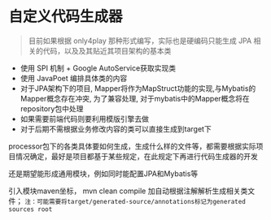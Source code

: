 # 自定义代码生成器

> 目前如果根据 only4play 那种形式编写，实际也是硬编码只能生成 JPA 相关的代码，以及及其贴近其项目架构的基本类

- 使用 SPI 机制 + Google AutoService获取实现类
- 使用 JavaPoet 编排具体类的内容
- 对于JPA架构下的项目, Mapper将作为MapStruct功能的实现,与Mybatis的Mapper概念存在冲突, 为了兼容处理, 对于mybatis中的Mapper概念将在repository包中处理
- 如果需要前端代码则要利用模版引擎去做
- 对于后期不需根据业务修改内容的类可以直接生成到target下

processor包下的各类具体要如何生成，生成什么样的文件等，都需要根据实际项目情况确定，最好是项目都基于某些规定，在此规定下再进行代码生成器的开发

还是期望能形成通用模块，例如同时能配置JPA和Mybatis等

引入模块maven坐标， mvn clean compile 加自动根据注解解析生成相关类文件；
`注：可能需要将target/generated-source/annotations标记为generated sources root`